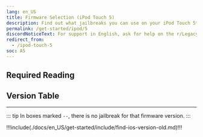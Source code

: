 ```yaml
---
lang: en_US
title: Firmware Selection (iPod Touch 5)
description: Find out what jailbreaks you can use on your iPod Touch 5th Generation
permalink: /get-started/ipod/5
discordNoticeText: For support in English, ask for help on the r/LegacyJailbreak [Discord Server](http://discord.legacyjailbreak.com/).
redirect_from:
  - /ipod-touch-5
soc: A5
---
```


## Required Reading

<readingTable minVer="9.1" maxVer="9.3.4"/>

## Version Table

<versionTable soc="A5" minVer="6" maxVer="9.3.5"/>

---

::: tip
In boxes marked `--`, there is no jailbreak for that firmware version.
:::

!!!include(./docs/en_US/get-started/include/find-ios-version-old.md)!!!
